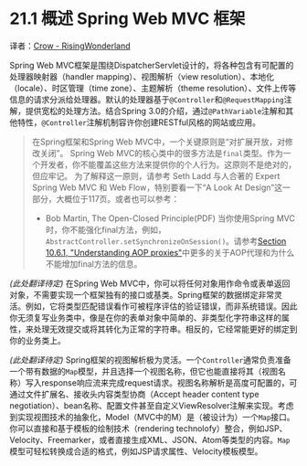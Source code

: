 21.1 概述 Spring Web MVC 框架
===========================================

译者：[Crow - RisingWonderland](https://github.com/RisingWonderland)

Spring Web MVC框架是围绕DispatcherServlet设计的，将各种包含有可配置的处理器映射器（handler mapping）、视图解析（view resolution）、本地化（locale）、时区管理（time zone）、主题解析（theme resolution）、文件上传等信息的请求分派给处理器。默认的处理器基于`@Controller`和`@RequestMapping`注解，提供宽松的处理方法。结合Spring 3.0的介绍，通过`@PathVariable`注解和其他特性，`@Controller`注解机制容许你创建RESTful风格的网站或应用。

> 在Spring框架和Spring Web MVC中，一个关键原则是“对扩展开放，对修改关闭”。
> Spring Web MVC的核心类中的很多方法是`final`类型。作为一个开发者，你不能覆盖这些方法来提供你的个人行为。这原则不是绝对的，但应牢记。
> 为了解释这一原则，请参考 Seth Ladd 与人合著的 Expert Spring Web MVC 和 Web Flow，特别要看一下“A Look At Design”这一部分，大概位于117页。或者也可以参考：
>  * Bob Martin, The Open-Closed Principle(PDF)
> 当你使用Spring MVC时，你不能强化final方法，例如，`AbstractController.setSynchronizeOnSession()`。请参考[Section 10.6.1, "Understanding AOP proxies"]()中更多的关于AOP代理和为什么不能增加final方法的信息。

*(此处翻译待定)*
在Spring Web MVC中，你可以将任何对象用作命令或表单返回对象，不需要实现一个框架独有的接口或基类。Spring框架的数据绑定非常灵活。例如，它将类型匹配错误看作可被程序评估的验证错误，而非系统错误。因此你无须复写业务类中，像是在你的表单对象中简单的、非类型化字符串这样的属性，来处理无效提交或将其转化为正常的字符串。相反的，它经常能更好的绑定到你的业务类上。

*(此处翻译待定)*
Spring框架的视图解析极为灵活。一个`Controller`通常负责准备一个带有数据的`Map`模型，并且选择一个视图名称，但它也能直接将其（视图名称）写入response响应流来完成request请求。视图名称解析是高度可配置的，可通过文件扩展名、接收头内容类型协商（Accept header content type negotiation）、bean名称、配置文件甚至自定义ViewResolver注解来实现。考虑到实现视图技术的抽象化，Model（MVC中的M）是（被设计为）一个`Map`接口。你可以直接和基于模板的绘制技术（rendering technolofy）整合，例如JSP、Velocity、Freemarker，或者直接生成XML、JSON、Atom等类型的内容。`Map`模型可轻松转换成合适的格式，例如JSP请求属性、Velocity模板模型。

